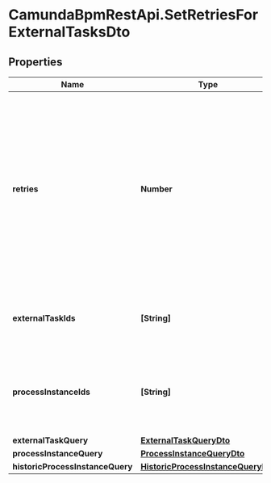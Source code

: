 # CamundaBpmRestApi.SetRetriesForExternalTasksDto

## Properties

Name | Type | Description | Notes
------------ | ------------- | ------------- | -------------
**retries** | **Number** | The number of retries to set for the external task.  Must be &gt;&#x3D; 0. If this is 0, an incident is created and the task cannot be fetched anymore unless the retries are increased again. Can not be null. | [optional] 
**externalTaskIds** | **[String]** | The ids of the external tasks to set the number of retries for. | [optional] 
**processInstanceIds** | **[String]** | The ids of process instances containing the tasks to set the number of retries for. | [optional] 
**externalTaskQuery** | [**ExternalTaskQueryDto**](ExternalTaskQueryDto.md) |  | [optional] 
**processInstanceQuery** | [**ProcessInstanceQueryDto**](ProcessInstanceQueryDto.md) |  | [optional] 
**historicProcessInstanceQuery** | [**HistoricProcessInstanceQueryDto**](HistoricProcessInstanceQueryDto.md) |  | [optional] 


